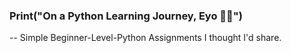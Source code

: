 ### Print("On a Python Learning Journey, Eyo ✌🏾")
-- Simple Beginner-Level-Python Assignments I thought I'd share.